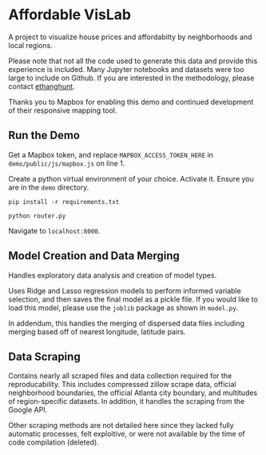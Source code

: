 # Affordable VisLab

A project to visualize house prices and affordabilty by neighborhoods and local regions.

Please note that not all the code used to generate this data and provide this experience is included. Many Jupyter notebooks and datasets were too large to include on Github. If you are interested in the methodology, please contact [ethanghunt](https://github.com/ethanghunt).

Thanks you to Mapbox for enabling this demo and continued development of their responsive mapping tool.

## Run the Demo

Get a Mapbox token, and replace `MAPBOX_ACCESS_TOKEN_HERE` in `demo/public/js/mapbox.js` on line 1.

Create a python virtual environment of your choice. Activate it. Ensure you are in the `demo` directory.

```
pip install -r requirements.txt
```
```
python router.py
```

Navigate to `localhost:8000`.


## Model Creation and Data Merging

Handles exploratory data analysis and creation of model types.

Uses Ridge and Lasso regression models to perform informed variable selection, and then saves the final model as a pickle file. If you would like to load this model, please use the `joblib` package as shown in `model.py`.

In addendum, this handles the merging of dispersed data files including merging based off of nearest longitude, latitude pairs.

## Data Scraping

Contains nearly all scraped files and data collection required for the reproducability. This includes compressed zillow scrape data, official neighborhood boundaries, the official Atlanta city boundary, and multitudes of region-specific datasets. In addition, it handles the scraping from the Google API.

Other scraping methods are not detailed here since they lacked fully automatic processes, felt exploitive, or were not available by the time of code compilation (deleted).
